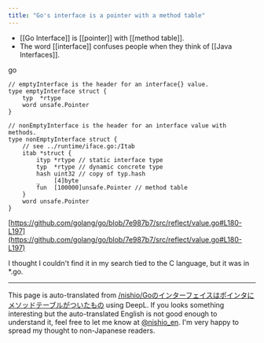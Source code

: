 ```yaml
---
title: "Go's interface is a pointer with a method table"
---
```


- [[Go Interface]] is [[pointer]] with [[method table]].
- The word [[interface]] confuses people when they think of [[Java Interfaces]].

go

```
// emptyInterface is the header for an interface{} value.
type emptyInterface struct {
	typ  *rtype
	word unsafe.Pointer
}

// nonEmptyInterface is the header for an interface value with methods.
type nonEmptyInterface struct {
	// see ../runtime/iface.go:/Itab
	itab *struct {
		ityp *rtype // static interface type
		typ  *rtype // dynamic concrete type
		hash uint32 // copy of typ.hash
		_    [4]byte
		fun  [100000]unsafe.Pointer // method table
	}
	word unsafe.Pointer
}
```

[https://github.com/golang/go/blob/7e987b7/src/reflect/value.go#L180-L197](https://github.com/golang/go/blob/7e987b7/src/reflect/value.go#L180-L197)

I thought I couldn't find it in my search tied to the C language, but it was in *.go.


---
This page is auto-translated from [/nishio/Goのインターフェイスはポインタにメソッドテーブルがついたもの](https://scrapbox.io/nishio/Goのインターフェイスはポインタにメソッドテーブルがついたもの) using DeepL. If you looks something interesting but the auto-translated English is not good enough to understand it, feel free to let me know at [@nishio_en](https://twitter.com/nishio_en). I'm very happy to spread my thought to non-Japanese readers.